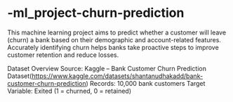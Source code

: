 # -ml_project-churn-prediction

This machine learning project aims to predict whether a customer will leave (churn) a bank based on their demographic and account-related features. Accurately identifying churn helps banks take proactive steps to improve customer retention and reduce losses.

Dataset Overview
Source: Kaggle – Bank Customer Churn Prediction Dataset(https://www.kaggle.com/datasets/shantanudhakadd/bank-customer-churn-prediction)
Records: 10,000 bank customers
Target Variable: Exited (1 = churned, 0 = retained)
